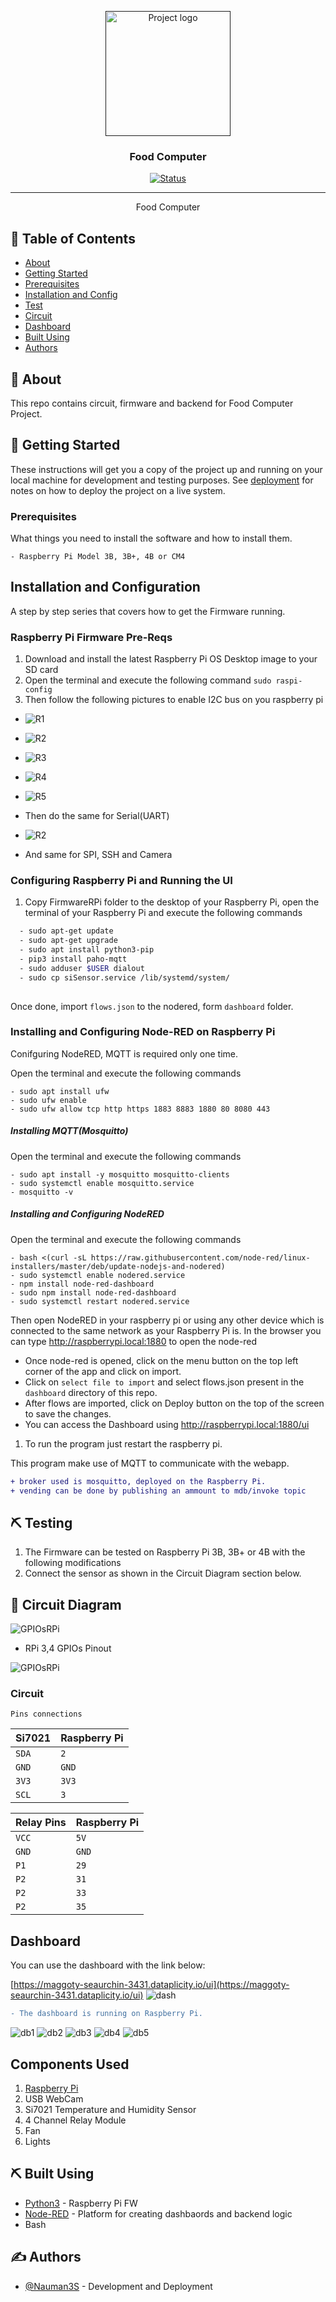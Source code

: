 <p align="center">
  <a href="" rel="noopener">
 <img width=200px height=200px src="artwork/foodComputer.png" alt="Project logo"></a>
</p>

<h3 align="center">Food Computer</h3>

<div align="center">

[![Status](https://img.shields.io/badge/status-active-success.svg)]()


</div>

---


<p align="center"> Food Computer
    <br> 
</p>

## 📝 Table of Contents

- [About](#about)
- [Getting Started](#getting_started)
- [Prerequisites](#deployment)
- [Installation and Config](#Installation_and_Config)
- [Test](#test)
- [Circuit](#circuit)
- [Dashboard](#dashboard)
- [Built Using](#built_using)
- [Authors](#authors)

## 🧐 About <a name = "about"></a>

This repo contains circuit, firmware and backend for Food Computer Project.

## 🏁 Getting Started <a name = "getting_started"></a>

These instructions will get you a copy of the project up and running on your local machine for development and testing purposes. See [deployment](#deployment) for notes on how to deploy the project on a live system.

### Prerequisites <a name = "Prerequisites"></a>

What things you need to install the software and how to install them.

```
- Raspberry Pi Model 3B, 3B+, 4B or CM4
```

## Installation and Configuration <a name = "Installation_and_Config"></a>

A step by step series that covers how to get the Firmware running.

### Raspberry Pi Firmware Pre-Reqs

1.  Download and install the latest Raspberry Pi OS Desktop image to your SD card
2.  Open the terminal and execute the following command
    ```sudo raspi-config```
3. Then follow the following pictures to enable I2C bus on you raspberry pi

* ![R1](artwork/r1.png)
* ![R2](artwork/r2.png)
* ![R3](artwork/r3.png)
* ![R4](artwork/r4.png)
* ![R5](artwork/r5.png)

* Then do the same for Serial(UART)

* ![R2](artwork/r2_2.jpg)

* And same for SPI, SSH and Camera

### Configuring Raspberry Pi and Running the UI
  1.  Copy FirmwareRPi folder to the desktop of your Raspberry Pi, open the terminal of your Raspberry Pi and execute the following commands

```bash
  - sudo apt-get update
  - sudo apt-get upgrade
  - sudo apt install python3-pip
  - pip3 install paho-mqtt
  - sudo adduser $USER dialout
  - sudo cp siSensor.service /lib/systemd/system/
  
```

Once done, import `flows.json` to the nodered, form `dashboard` folder.
### Installing and Configuring Node-RED on Raspberry Pi

Conifguring NodeRED, MQTT is required only one time.

Open the terminal and execute the following commands

```
- sudo apt install ufw
- sudo ufw enable
- sudo ufw allow tcp http https 1883 8883 1880 80 8080 443
```
##### Installing MQTT(Mosquitto)
Open the terminal and execute the following commands

```
- sudo apt install -y mosquitto mosquitto-clients
- sudo systemctl enable mosquitto.service
- mosquitto -v
```
##### Installing and Configuring NodeRED
Open the terminal and execute the following commands

```
- bash <(curl -sL https://raw.githubusercontent.com/node-red/linux-installers/master/deb/update-nodejs-and-nodered)
- sudo systemctl enable nodered.service
- npm install node-red-dashboard 
- sudo npm install node-red-dashboard
- sudo systemctl restart nodered.service
```
Then open NodeRED in your raspberry pi or using any other device which is connected to the same network
as your Raspberry Pi is.
In the browser you can type http://raspberrypi.local:1880 to open the node-red

- Once node-red is opened, click on the menu button on the top left corner of the app and click on import.
- Click on `select file to import` and select flows.json present in the `dashboard` directory of this repo.
- After flows are imported, click on Deploy button on the top of the screen to save the changes.
- You can access the Dashboard using http://raspberrypi.local:1880/ui



1.  To run the program just restart the raspberry pi.

This program make use of MQTT to communicate with the webapp.

  ```diff
  + broker used is mosquitto, deployed on the Raspberry Pi.
  + vending can be done by publishing an ammount to mdb/invoke topic
  ```


## ⛏️ Testing <a name = "test"></a>

1.  The Firmware can be tested on Raspberry Pi 3B, 3B+ or 4B with the following modifications
  1.  Connect the sensor as shown in the Circuit Diagram section below.

## 🔌 Circuit Diagram <a name = "circuit"></a>

![GPIOsRPi](Circuit/Circuit.png)


* RPi 3,4 GPIOs Pinout

![GPIOsRPi](Circuit/rpi34.jpg)



### Circuit



```http
Pins connections
```

| Si7021 | Raspberry Pi |
| :--- | :--- |
| `SDA` | `2` | 
| `GND` | `GND` |
| `3V3` | `3V3` | 
| `SCL` | `3` | 

| Relay Pins | Raspberry Pi |
| :--- | :--- |
| `VCC` | `5V` | 
| `GND` | `GND` | 
| `P1` | `29` | 
| `P2` | `31` | 
| `P2` | `33` | 
| `P2` | `35` | 



## Dashboard <a name = "dashboard"></a>

You can use the dashboard with the link below:

[https://maggoty-seaurchin-3431.dataplicity.io/ui](https://maggoty-seaurchin-3431.dataplicity.io/ui)
![dash](artwork/db1.png)


  ```diff
  - The dashboard is running on Raspberry Pi. 
  ```

  ![db1](artwork/db1.png)
  ![db2](artwork/db2.png)
  ![db3](artwork/db3.png)
  ![db4](artwork/db4.png)
  ![db5](artwork/db5.png)


## Components Used

1.  [Raspberry Pi](https://www.amazon.com/CanaKit-Raspberry-Micro-Supply-Listed/dp/B01C6FFNY4/ref=sr_1_1?dchild=1&keywords=raspberry+pi+3&qid=1632029848&sr=8-1)
2. USB WebCam
3. Si7021 Temperature and Humidity Sensor
4. 4 Channel Relay Module
5. Fan
6. Lights

## ⛏️ Built Using <a name = "built_using"></a>

- [Python3](https://www.python.org/) - Raspberry Pi FW
- [Node-RED](https://nodered.org/) - Platform for creating dashbaords and backend logic
- Bash

## ✍️ Authors <a name = "authors"></a>

- [@Nauman3S](https://github.com/Nauman3S) - Development and Deployment
